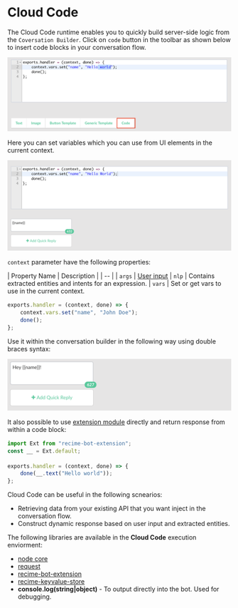 # Cloud Code

The Cloud Code runtime enables you to quickly build server-side logic from the `Coversation Builder`. Click on `code` button in the toolbar as shown below to insert code blocks in your conversation flow.

![](code-block.png)

Here you can set variables which you can use from UI elements in the current context. 

![](code-block-action.png)

`context` parameter have the following properties:

| Property Name | Description |
| -- |
| `args` | [User input](message-object.md)
| `nlp` |  Contains extracted entities and intents for an expression.
| `vars` | Set or get vars to use in the current context.


```javascript
exports.handler = (context, done) => {
    context.vars.set("name", "John Doe");
    done();
};
```
Use it within the conversation builder in the following way using double braces syntax:

![](context-vars.png)


It also possible to use [extension module](https://github.com/Recime/recime-bot-extension) directly and return response from within a code block:

```javascript
import Ext from "recime-bot-extension";
const __ = Ext.default;

exports.handler = (context, done) => {
    done(__.text("Hello world"));
};
```

Cloud Code can be useful in the following scnearios:

* Retrieving data from your existing API that you want inject in the conversation flow.
* Construct dynamic response based on user input and extracted entities.


The following libraries are available in the **Cloud Code** execution enviorment:

* [node core](https://nodejs.org/api/modules.html#modules_core_modules)
* [request](https://github.com/request/request)
* [recime-bot-extension](https://github.com/Recime/recime-bot-extension)
* [recime-keyvalue-store](https://github.com/Recime/recime-keyvalue-store)
* **console.log(string|object)** - To output directly into the bot. Used for debugging.
